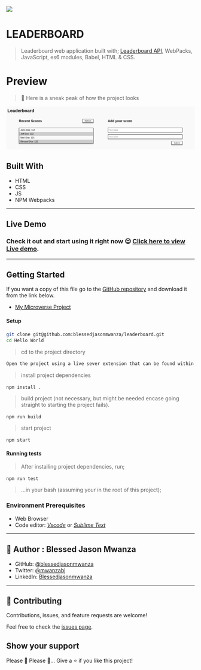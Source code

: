 ![](https://img.shields.io/badge/Microverse-blueviolet)

# LEADERBOARD

> Leaderboard web application built with; [Leaderboard API](https://www.notion.so/Leaderboard-API-service-24c0c3c116974ac49488d4eb0267ade3), WebPacks, JavaScript, es6 modules, Babel, HTML & CSS.

# Preview 
 > 👀 Here is a sneak peak of how the project looks

![Leaderboard Preview](./leaderboard.png)
## Built With

- HTML
- CSS
- JS
- NPM Webpacks

<hr>

## Live Demo
### Check it out and start using it right now 😍 [Click here to view Live demo](https://blessedjasonmwanza.github.io/leaderboard/).

<hr>

## Getting Started
If you want a copy of this file go to the [GitHub repository](https://github.com/blessedjasonmwanza/leaderboard) and download it from the link below.
- [My Microverse Project](git@github.com:blessedjasonmwanza/leaderboard.git)

#### Setup
```bash
git clone git@github.com:blessedjasonmwanza/leaderboard.git
cd Hello World
```
>  cd to the project directory
```bash
Open the project using a live sever extension that can be found within your code editor extensions library.
```
> install project dependencies

  ```npm install .```

> build project (not necessary, but might be needed encase going straight to starting the project fails).

  ```npm run build```

> start project

  ```npm start```

  #### Running tests
 > After installing project dependencies, run;

 ```npm run test``` 

 > ...in your bash (assuming your in the root of this project);
### Environment Prerequisites
- Web Browser
- Code editor: _[Vscode](https://code.visualstudio.com/)_ or _[Sublime Text](https://www.sublimetext.com/)_

<hr>

## 👤 Author : Blessed Jason Mwanza

- GitHub: [@blessedjasonmwanza](https://github.com/blessedjasonmwanza)
- Twitter: [@mwanzabj](https://twitter.com/mwanzabj)
- LinkedIn: [Blessedjasonmwanza](https://linkedin.com/in/blessedjasonmwanza)

<hr>


## 🤝 Contributing

Contributions, issues, and feature requests are welcome!

Feel free to check the [issues page](../../issues/).

## Show your support

Please 🙏 Please 🙏... Give a ⭐️ if you like this project!
